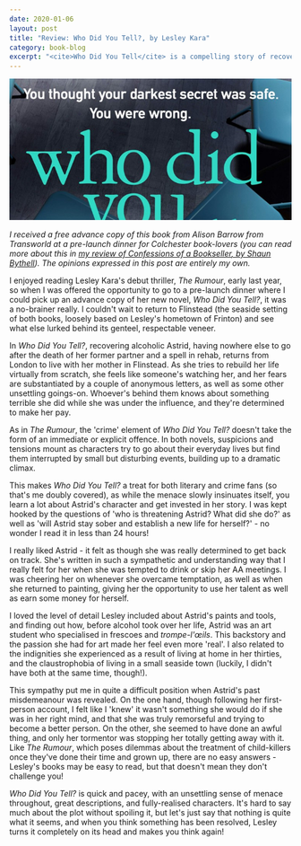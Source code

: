 ```yaml
---
date: 2020-01-06
layout: post
title: "Review: Who Did You Tell?, by Lesley Kara"
category: book-blog
excerpt: "<cite>Who Did You Tell</cite> is a compelling story of recovery laced with menace."
---
```


![Who Did You Tell](/images/who-did-you-tell.jpg)

*I received a free advance copy of this book from Alison Barrow from Transworld at a pre-launch dinner for Colchester book-lovers (you can read more about this in [my review of <cite>Confessions of a Bookseller</cite>, by Shaun Bythell](/book-blog/2019/11/29/confessions-of-a-bookseller-by-shaun-bythell)). The opinions expressed in this post are entirely my own.*

I enjoyed reading Lesley Kara's debut thriller, <cite>The Rumour</cite>, early last year, so when I was offered the opportunity to go to a pre-launch dinner where I could pick up an advance copy of her new novel, <cite>Who Did You Tell?</cite>, it was a no-brainer really. I couldn't wait to return to Flinstead (the seaside setting of both books, loosely based on Lesley's hometown of Frinton) and see what else lurked behind its genteel, respectable veneer.

In <cite>Who Did You Tell?</cite>, recovering alcoholic Astrid, having nowhere else to go after the death of her former partner and a spell in rehab, returns from London to live with her mother in Flinstead. As she tries to rebuild her life virtually from scratch, she feels like someone's watching her, and her fears are substantiated by a couple of anonymous letters, as well as some other unsettling goings-on. Whoever's behind them knows about something terrible she did while she was under the influence, and they're determined to make her pay.

As in <cite>The Rumour</cite>, the 'crime' element of <cite>Who Did You Tell?</cite> doesn't take the form of an immediate or explicit offence. In both novels, suspicions and tensions mount as characters try to go about their everyday lives but find them interrupted by small but disturbing events, building up to a dramatic climax.

This makes <cite>Who Did You Tell?</cite> a treat for both literary and crime fans (so that's me doubly covered), as while the menace slowly insinuates itself, you learn a lot about Astrid's character and get invested in her story. I was kept hooked by the questions of 'who is threatening Astrid? What did she do?' as well as 'will Astrid stay sober and establish a new life for herself?' - no wonder I read it in less than 24 hours!

I really liked Astrid - it felt as though she was really determined to get back on track. She's written in such a sympathetic and understanding way that I really felt for her when she was tempted to drink or skip her AA meetings. I was cheering her on whenever she overcame temptation, as well as when she returned to painting, giving her the opportunity to use her talent as well as earn some money for herself.

I loved the level of detail Lesley included about Astrid's paints and tools, and finding out how, before alcohol took over her life, Astrid was an art student who specialised in frescoes and *trompe-l'œils*. This backstory and the passion she had for art made her feel even more 'real'. I also related to the indignities she experienced as a result of living at home in her thirties, and the claustrophobia of living in a small seaside town (luckily, I didn't have both at the same time, though!).

This sympathy put me in quite a difficult position when Astrid's past misdemeanour was revealed. On the one hand, though following her first-person account, I felt like I 'knew' it wasn't something she would do if she was in her right mind, and that she was truly remorseful and trying to become a better person. On the other, she seemed to have done an awful thing, and only her tormentor was stopping her totally getting away with it. Like <cite>The Rumour</cite>, which poses dilemmas about the treatment of child-killers once they've done their time and grown up, there are no easy answers - Lesley's books may be easy to read, but that doesn't mean they don't challenge you!

<cite>Who Did You Tell?</cite> is quick and pacey, with an unsettling sense of menace throughout, great descriptions, and fully-realised characters. It's hard to say much about the plot without spoiling it, but let's just say that nothing is quite what it seems, and when you think something has been resolved, Lesley turns it completely on its head and makes you think again!

